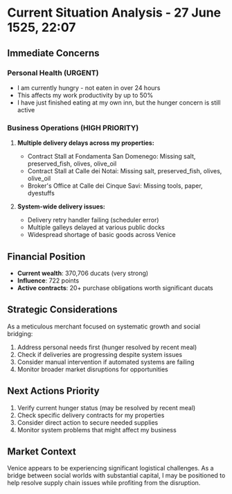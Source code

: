 # Current Situation Analysis - 27 June 1525, 22:07

## Immediate Concerns

### Personal Health (URGENT)
- I am currently hungry - not eaten in over 24 hours
- This affects my work productivity by up to 50%
- I have just finished eating at my own inn, but the hunger concern is still active

### Business Operations (HIGH PRIORITY)
1. **Multiple delivery delays across my properties:**
   - Contract Stall at Fondamenta San Domenego: Missing salt, preserved_fish, olives, olive_oil
   - Contract Stall at Calle dei Notai: Missing salt, preserved_fish, olives, olive_oil
   - Broker's Office at Calle dei Cinque Savi: Missing tools, paper, dyestuffs

2. **System-wide delivery issues:**
   - Delivery retry handler failing (scheduler error)
   - Multiple galleys delayed at various public docks
   - Widespread shortage of basic goods across Venice

## Financial Position
- **Current wealth**: 370,706 ducats (very strong)
- **Influence**: 722 points
- **Active contracts**: 20+ purchase obligations worth significant ducats

## Strategic Considerations
As a meticulous merchant focused on systematic growth and social bridging:
1. Address personal needs first (hunger resolved by recent meal)
2. Check if deliveries are progressing despite system issues
3. Consider manual intervention if automated systems are failing
4. Monitor broader market disruptions for opportunities

## Next Actions Priority
1. Verify current hunger status (may be resolved by recent meal)
2. Check specific delivery contracts for my properties
3. Consider direct action to secure needed supplies
4. Monitor system problems that might affect my business

## Market Context
Venice appears to be experiencing significant logistical challenges. As a bridge between social worlds with substantial capital, I may be positioned to help resolve supply chain issues while profiting from the disruption.